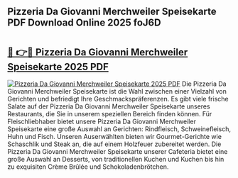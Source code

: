 ## Pizzeria Da Giovanni Merchweiler Speisekarte PDF Download Online 2025 foJ6D

# <h2><a href="http://gc662mf.nevu.top/?p=Pizzeria+Da+Giovanni+Merchweiler+Speisekarte">🔗 👉🔴 Pizzeria Da Giovanni Merchweiler Speisekarte 2025 PDF</a></h2>

[![Pizzeria Da Giovanni Merchweiler Speisekarte 2025 PDF](https://i.imgur.com/dBaPXMq.png)](http://gc662mf.nevu.top/?p=Pizzeria+Da+Giovanni+Merchweiler+Speisekarte)
Die Pizzeria Da Giovanni Merchweiler Speisekarte ist die Wahl zwischen einer Vielzahl von Gerichten und befriedigt Ihre Geschmackspräferenzen. Es gibt viele frische Salate auf der Pizzeria Da Giovanni Merchweiler Speisekarte unseres Restaurants, die Sie in unserem speziellen Bereich finden können. Für Fleischliebhaber bietet unsere Pizzeria Da Giovanni Merchweiler Speisekarte eine große Auswahl an Gerichten: Rindfleisch, Schweinefleisch, Huhn und Fisch. Unseren Auserwählten bieten wir Gourmet-Gerichte wie Schaschlik und Steak an, die auf einem Holzfeuer zubereitet werden. Die Pizzeria Da Giovanni Merchweiler Speisekarte unserer Cafeteria bietet eine große Auswahl an Desserts, von traditionellen Kuchen und Kuchen bis hin zu exquisiten Crème Brûlée und Schokoladenbrötchen.
